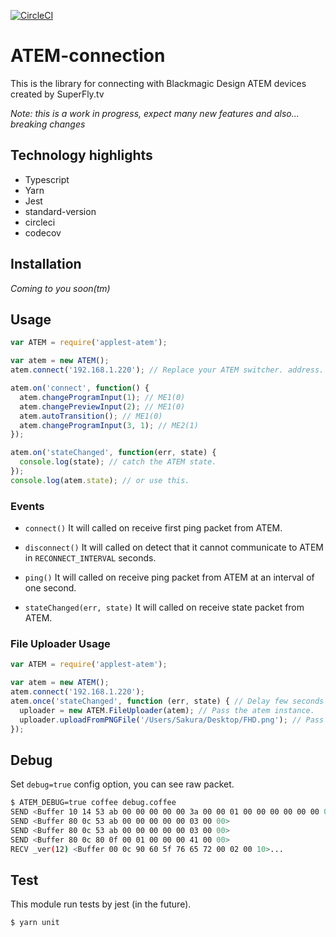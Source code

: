 [![CircleCI](https://circleci.com/bb/superflytv/node-boilerplate.svg?style=svg&circle-token=cab68274787655e03cdd7be318fe32670b026a97)](https://circleci.com/bb/superflytv/node-boilerplate)

# ATEM-connection

This is the library for connecting with Blackmagic Design ATEM devices created by SuperFly.tv

_Note: this is a work in progress, expect many new features and also... breaking changes_

## Technology highlights
- Typescript
- Yarn
- Jest
- standard-version
- circleci
- codecov

## Installation

_Coming to you soon(tm)_

## Usage

```javascript
var ATEM = require('applest-atem');

var atem = new ATEM();
atem.connect('192.168.1.220'); // Replace your ATEM switcher. address.

atem.on('connect', function() {
  atem.changeProgramInput(1); // ME1(0)
  atem.changePreviewInput(2); // ME1(0)
  atem.autoTransition(); // ME1(0)
  atem.changeProgramInput(3, 1); // ME2(1)
});

atem.on('stateChanged', function(err, state) {
  console.log(state); // catch the ATEM state.
});
console.log(atem.state); // or use this.
```

### Events

- `connect()`
It will called on receive first ping packet from ATEM.

- `disconnect()`
It will called on detect that it cannot communicate to ATEM in `RECONNECT_INTERVAL` seconds.

- `ping()`
It will called on receive ping packet from ATEM at an interval of one second.

- `stateChanged(err, state)`
It will called on receive state packet from ATEM.

### File Uploader Usage

```javascript
var ATEM = require('applest-atem');

var atem = new ATEM();
atem.connect('192.168.1.220');
atem.once('stateChanged', function (err, state) { // Delay few seconds from connecting.
  uploader = new ATEM.FileUploader(atem); // Pass the atem instance.
  uploader.uploadFromPNGFile('/Users/Sakura/Desktop/FHD.png'); // Pass a path of valid PNG file.
});
```

## Debug

Set `debug=true` config option, you can see raw packet.
```sh
$ ATEM_DEBUG=true coffee debug.coffee
SEND <Buffer 10 14 53 ab 00 00 00 00 00 3a 00 00 01 00 00 00 00 00 00 00>
SEND <Buffer 80 0c 53 ab 00 00 00 00 00 03 00 00>
SEND <Buffer 80 0c 53 ab 00 00 00 00 00 03 00 00>
SEND <Buffer 80 0c 80 0f 00 01 00 00 00 41 00 00>
RECV _ver(12) <Buffer 00 0c 90 60 5f 76 65 72 00 02 00 10>...
```

## Test

This module run tests by jest (in the future).
```sh
$ yarn unit
```